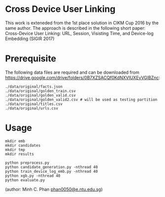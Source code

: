 # Cross Device User Linking
This work is exteneded from the 1st place solution in CIKM Cup 2016 by the same author.
The approach is described in the following short paper:
Cross-Device User Linking: URL, Session, Visisting Time, and Device-log Embedding (SIGIR 2017)


# Prerequisite
The following data files are required and can be downloaded from https://drive.google.com/drive/folders/0B7XZSACQf0KdNXVIUXEyVGlBZnc:
```
./data/original/facts.json
./data/original/golden_train.csv
./data/original/golden_valid.csv
./data/original/golden_valid2.csv # will be used as testing partition
./data/original/titles.csv
./data/original/urls.csv 
```

# Usage
```
mkdir emb
mkdir candidates
mkdir tmp
mkdir results

python preprocess.py
python candidate_generation.py -nthread 40
python train_device_log_emb.py -nthread 40
python xgb.py -nthread 40
python evaluate.py
```

(author: Minh C. Phan phan0050@e.ntu.edu.sg)

